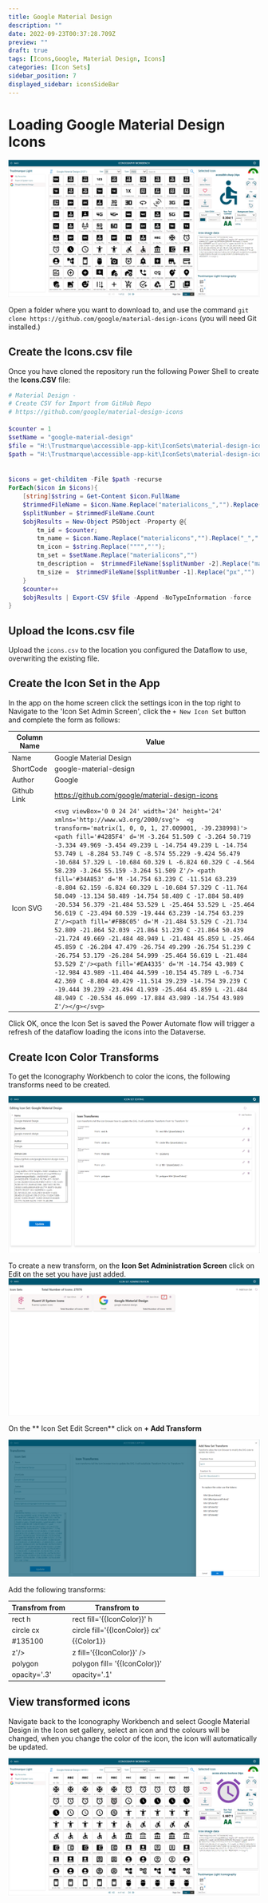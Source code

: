 ```yaml
---
title: Google Material Design
description: ""
date: 2022-09-23T00:37:28.709Z
preview: ""
draft: true
tags: [Icons,Google, Material Design, Icons]
categories: [Icon Sets]
sidebar_position: 7
displayed_sidebar: iconsSideBar
---
```


# Loading Google Material Design Icons

![New Icon Set](../icons/assets/google-icon-set.png)

Open a folder where you want to download to, and use the command ```git clone https://github.com/google/material-design-icons``` (you will need Git installed.)

## Create the Icons.csv file

Once you have cloned the repository run the following Power Shell to create the **Icons.CSV** file:

```powershell
# Material Design - 
# Create CSV for Import from GitHub Repo
# https://github.com/google/material-design-icons

$counter = 1
$setName = "google-material-design"
$file = "H:\Trustmarque\accessible-app-kit\IconSets\material-design-icons\icons.csv"
$path = "H:\Trustmarque\accessible-app-kit\IconSets\material-design-icons\src\*.svg"


$icons = get-childitem -File $path -recurse
ForEach($icon in $icons){
    [string]$string = Get-Content $icon.FullName
    $trimmedFileName = $icon.Name.Replace("materialicons_","").Replace(".svg","").Split("_")
    $splitNumber = $trimmedFileName.Count
    $objResults = New-Object PSObject -Property @{
        tm_id = $counter;
        tm_name = $icon.Name.Replace("materialicons","").Replace("_"," ").Replace(".svg","");
        tm_icon = $string.Replace("""","'");
        tm_set = $setName.Replace("materialicons","")
        tm_description =  $trimmedFileName[$splitNumber -2].Replace("materialicons","")
        tm_size =  $trimmedFileName[$splitNumber -1].Replace("px","")
    }
    $counter++
    $objResults | Export-CSV $file -Append -NoTypeInformation -force
}

```

## Upload the Icons.csv file

Upload the ```icons.csv``` to the location you configured the Dataflow to use, overwriting the existing file.

## Create the Icon Set in the App

In the app on the home screen click the settings icon in the top right to Navigate to the 'Icon Set Admin Screen', click the ```+ New Icon Set``` button and complete the form as follows:

| Column Name | Value |
|--------|---------|
| Name   | Google Material Design|
| ShortCode | google-material-design|
| Author | Google |
| Github Link | https://github.com/google/material-design-icons |
| Icon SVG | ```<svg viewBox='0 0 24 24' width='24' height='24' xmlns='http://www.w3.org/2000/svg'>  <g transform='matrix(1, 0, 0, 1, 27.009001, -39.238998)'><path fill='#4285F4' d='M -3.264 51.509 C -3.264 50.719 -3.334 49.969 -3.454 49.239 L -14.754 49.239 L -14.754 53.749 L -8.284 53.749 C -8.574 55.229 -9.424 56.479 -10.684 57.329 L -10.684 60.329 L -6.824 60.329 C -4.564 58.239 -3.264 55.159 -3.264 51.509 Z'/> <path fill='#34A853' d='M -14.754 63.239 C -11.514 63.239 -8.804 62.159 -6.824 60.329 L -10.684 57.329 C -11.764 58.049 -13.134 58.489 -14.754 58.489 C -17.884 58.489 -20.534 56.379 -21.484 53.529 L -25.464 53.529 L -25.464 56.619 C -23.494 60.539 -19.444 63.239 -14.754 63.239 Z'/><path fill='#FBBC05' d='M -21.484 53.529 C -21.734 52.809 -21.864 52.039 -21.864 51.239 C -21.864 50.439 -21.724 49.669 -21.484 48.949 L -21.484 45.859 L -25.464 45.859 C -26.284 47.479 -26.754 49.299 -26.754 51.239 C -26.754 53.179 -26.284 54.999 -25.464 56.619 L -21.484 53.529 Z'/><path fill='#EA4335' d='M -14.754 43.989 C -12.984 43.989 -11.404 44.599 -10.154 45.789 L -6.734 42.369 C -8.804 40.429 -11.514 39.239 -14.754 39.239 C -19.444 39.239 -23.494 41.939 -25.464 45.859 L -21.484 48.949 C -20.534 46.099 -17.884 43.989 -14.754 43.989 Z'/></g></svg>``` |

Click OK, once the Icon Set is saved the Power Automate flow will trigger a refresh of the dataflow loading the icons into the Dataverse.

## Create Icon Color Transforms
To get the Iconography Workbench to color the icons, the following transforms need to be created.

![New Icon Set](../icons/assets/edit-google-material-design.png)

To create a new transform, on the **Icon Set Administration Screen** click on Edit on the set you have just added.
![icon-set-edit](../icons/assets/icon-set-edit.png)

On the ** Icon Set Edit Screen** click on **+ Add Transform**

![icon-set-transform](../icons/assets/icon-set-transform.png)

Add the following transforms:

| Transfrom from | Transfrom to |
|--------|---------|
| rect h | rect fill='{{IconColor}}' h |
| circle cx | circle fill='{{IconColor}} cx' |
| #135100 | {{Color1}}|
| z'/> | z fill='{{IconColor}}' /> |
| polygon | polygon fill= '{{IconColor}}'|
| opacity='.3' |opacity='.1'|

## View transformed icons

Navigate back to the Iconography Workbench and select Google Material Design in the Icon set gallery, select an icon and the colours will be changed, when you change the color of the icon, the icon will automatically be updated.

![Google Icons](./assets/google-transformed.png)